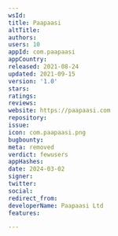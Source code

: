```yaml
---
wsId: 
title: Paapaasi
altTitle: 
authors: 
users: 10
appId: com.paapaasi
appCountry: 
released: 2021-08-24
updated: 2021-09-15
version: '1.0'
stars: 
ratings: 
reviews: 
website: https://paapaasi.com
repository: 
issue: 
icon: com.paapaasi.png
bugbounty: 
meta: removed
verdict: fewusers
appHashes: 
date: 2024-03-02
signer: 
twitter: 
social: 
redirect_from: 
developerName: Paapaasi Ltd
features: 

---
```


